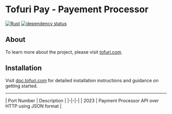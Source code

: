 # Tofuri Pay - Payement Processor

[![Rust](https://github.com/tofuri/pay/actions/workflows/rust.yml/badge.svg)](https://github.com/tofuri/pay/actions/workflows/rust.yml)
[![dependency status](https://deps.rs/repo/github/tofuri/pay/status.svg)](https://deps.rs/repo/github/tofuri/pay)

## About

To learn more about the project, please visit [tofuri.com](https://tofuri.com).

## Installation

Visit [doc.tofuri.com](https://doc.tofuri.com) for detailed installation instructions and guidance on getting started.

---

| Port Number | Description |
|-|-|-|
| 2023 | Payment Processor API over HTTP using JSON format |
